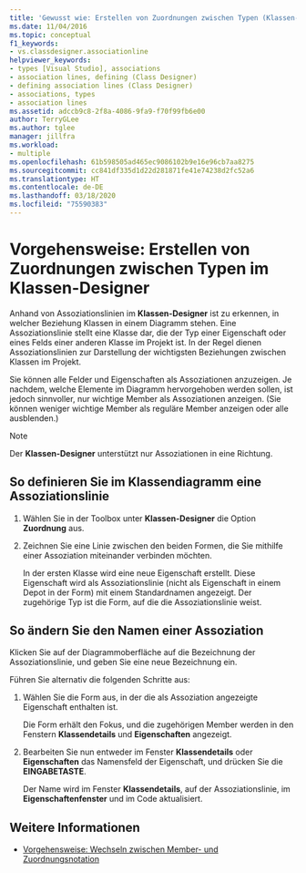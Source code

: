 ```yaml
---
title: 'Gewusst wie: Erstellen von Zuordnungen zwischen Typen (Klassen-Designer)'
ms.date: 11/04/2016
ms.topic: conceptual
f1_keywords:
- vs.classdesigner.associationline
helpviewer_keywords:
- types [Visual Studio], associations
- association lines, defining (Class Designer)
- defining association lines (Class Designer)
- associations, types
- association lines
ms.assetid: adccb9c8-2f8a-4086-9fa9-f70f99fb6e00
author: TerryGLee
ms.author: tglee
manager: jillfra
ms.workload:
- multiple
ms.openlocfilehash: 61b598505ad465ec9086102b9e16e96cb7aa8275
ms.sourcegitcommit: cc841df335d1d22d281871fe41e74238d2fc52a6
ms.translationtype: HT
ms.contentlocale: de-DE
ms.lasthandoff: 03/18/2020
ms.locfileid: "75590383"
---
```

# <a name="how-to-create-associations-between-types-in-class-designer"></a>Vorgehensweise: Erstellen von Zuordnungen zwischen Typen im Klassen-Designer

Anhand von Assoziationslinien im **Klassen-Designer** ist zu erkennen, in welcher Beziehung Klassen in einem Diagramm stehen. Eine Assoziationslinie stellt eine Klasse dar, die der Typ einer Eigenschaft oder eines Felds einer anderen Klasse im Projekt ist. In der Regel dienen Assoziationslinien zur Darstellung der wichtigsten Beziehungen zwischen Klassen im Projekt.

Sie können alle Felder und Eigenschaften als Assoziationen anzuzeigen. Je nachdem, welche Elemente im Diagramm hervorgehoben werden sollen, ist jedoch sinnvoller, nur wichtige Member als Assoziationen anzeigen. (Sie können weniger wichtige Member als reguläre Member anzeigen oder alle ausblenden.)

> [!NOTE]
> Der **Klassen-Designer** unterstützt nur Assoziationen in eine Richtung.

## <a name="to-define-an-association-line-in-the-class-diagram"></a>So definieren Sie im Klassendiagramm eine Assoziationslinie

1. Wählen Sie in der Toolbox unter **Klassen-Designer** die Option **Zuordnung** aus.

2. Zeichnen Sie eine Linie zwischen den beiden Formen, die Sie mithilfe einer Assoziation miteinander verbinden möchten.

     In der ersten Klasse wird eine neue Eigenschaft erstellt. Diese Eigenschaft wird als Assoziationslinie (nicht als Eigenschaft in einem Depot in der Form) mit einem Standardnamen angezeigt. Der zugehörige Typ ist die Form, auf die die Assoziationslinie weist.

## <a name="to-change-the-name-of-an-association"></a>So ändern Sie den Namen einer Assoziation

Klicken Sie auf der Diagrammoberfläche auf die Bezeichnung der Assoziationslinie, und geben Sie eine neue Bezeichnung ein.

Führen Sie alternativ die folgenden Schritte aus:

1. Wählen Sie die Form aus, in der die als Assoziation angezeigte Eigenschaft enthalten ist.

   Die Form erhält den Fokus, und die zugehörigen Member werden in den Fenstern **Klassendetails** und **Eigenschaften** angezeigt.

2. Bearbeiten Sie nun entweder im Fenster **Klassendetails** oder **Eigenschaften** das Namensfeld der Eigenschaft, und drücken Sie die **EINGABETASTE**.

   Der Name wird im Fenster **Klassendetails**, auf der Assoziationslinie, im **Eigenschaftenfenster** und im Code aktualisiert.

## <a name="see-also"></a>Weitere Informationen

- [Vorgehensweise: Wechseln zwischen Member- und Zuordnungsnotation](how-to-change-between-member-notation-and-association-notation.md)
